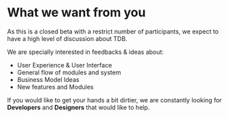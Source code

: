 # What we want from you

As this is a closed beta with a restrict number of participants, we expect to have a high level of discussion about TDB.

We are specially interested in feedbacks & ideas about:

* User Experience & User Interface
* General flow of modules and system
* Business Model Ideas
* New features and Modules

If you would like to get your hands a bit dirtier, we are constantly looking for **Developers** and **Designers** that would like to help.